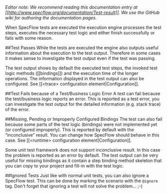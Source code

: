 _Editor note: We recommend reading this documentation entry at [[http://www.specflow.org/documentation/Test-result]]. We use the GitHub wiki for authoring the documentation pages._

When SpecFlow tests are executed the execution engine processes the test steps, executes the necessary test logic and either finish successfully or fails with some reason. 

##Test Passes
While the tests are executed the engine also outputs useful information about the execution to the test output. Therefore in some cases it makes sense to investigate the test output even if the test was passing. 

The test output shows by default the executed test steps, the invoked test logic methods ([[bindings]]) and the execution time of the longer operations. The information displayed in the test output can also be configured. See [[&lt;trace&gt; configuration element|Configuration]].

##Test Fails because of a Test/Business Logic Error
A test can fail because the test/business logic reports an error. This is reported as a test error, you can investigate the test output for the detailed information (e.g. stack trace) of the error.

##Missing, Pending or Improperly Configured Bindings
The test can also fail because some parts of the test logic (bindings) were not implemented yet (or configured improperly). This is reported by default with the “inconclusive” result. You can change how SpecFlow should behave in this case. See [[&lt;runtime&gt; configuration element|Configuration]].

Some unit test framework does not support inconclusive result. In this case the problem is reported as an error by default.
The test output can be very useful for missing bindings as it contain a step binding method skeleton that you can copy to your project and fill-in with the test logic.

##Ignored Tests
Just like with normal unit tests, you can also ignore a SpecFlow test. This can be done by marking the scenario with the `@ignore` tag. Don't forget that ignoring a test will not solve the problem... ;-)
